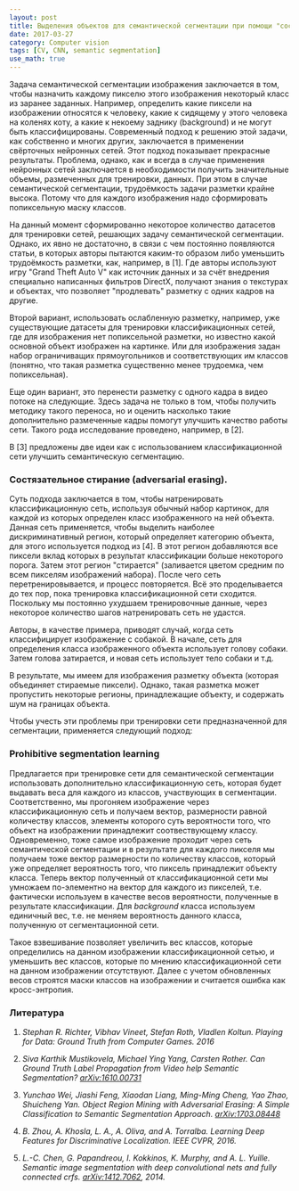 ```yaml
---
layout: post
title: Выделения объектов для семантической сегментации при помощи "состязательного стирания". 
date: 2017-03-27
category: Computer vision
tags: [CV, CNN, semantic segmentation]
use_math: true
---
```


Задача семантической сегментации изображения заключается в том, чтобы назначить каждому пикселю этого изображения некоторый класс из заранее заданных.
Например, определить какие пиксели на изображении относятся к человеку, какие к сидящему у этого человека на коленях коту, а какие к некоему заднику
(background) и не могут быть классифицированы. Современный подход к решению этой задачи, как собственно и многих других, заключается в применении
свёрточных нейронных сетей. Этот подход показывает прекрасные результаты. Проблема, однако, как и всегда в случае применения нейронных сетей
заключается в необходимости получить значительные объемы, размеченных для тренировки, данных. При этом в случае семантической сегментации,
трудоёмкость задачи разметки крайне высока. Потому что для каждого изображения надо сформировать попиксельную маску классов. 

<!--more-->

На данный момент сформированно некоторое количество датасетов для тренировки сетей, решающих задачу семантической сегментации. Однако, их явно не
достаточно, в связи с чем постоянно появляются статьи, в которых авторы пытаются каким-то образом либо уменьшить трудоёмкость разметки, как, например,
в [1]. Где авторы используют игру "Grand Theft Auto V" как источник данных и за счёт внедрения специально написанных фильтров DirectX, получают знания
о текстурах и объектах, что позволяет "продлевать" разметку с одних кадров на другие. 

Второй вариант, использовать ослабленную разметку, например, уже существующие датасеты для тренировки классификационных сетей, где для
изображения нет попиксельной разметки, но известно какой основной объект изображен на картинке. Или для изображения задан набор
ограничиващих прямоугольников и соответствующих им классов (понятно, что такая разметка существенно менее трудоемка, чем попиксельная).

Еще один вариант, это перенести разметку с одного кадра в видео потоке на следующие. Здесь задача не только в том, чтобы получить методику такого
переноса, но и оценить насколько такие дополнительно размеченные кадры помогут улучшить качество работы сети. Такого рода исследование проведено,
например, в [2].

В [3] предложены две идеи как с использованием классификационной сети улучшить семантическую сегментацию.

### Состязательное стирание (adversarial erasing).

Суть подхода заключается в том, чтобы натренировать классификационную сеть, используя обычный набор картинок, для каждой из которых определен класс
изображенного на ней объекта. Данная сеть применяется, чтобы выделить наиболее дискриминативный регион, который определяет категорию объекта, для 
этого используется подход из [4]. В этот регион добавляются все пиксели вклад которых в результат классификации больше некоторого порога. Затем этот
регион "стирается" (заливается цветом средним по всем пикселям изображений набора). После чего сеть перетренировывается, и процесс повторяется. Всё 
это проделывается до тех пор, пока тренировка классификационной сети сходится. Поскольку мы постоянно ухудшаем тренировочные данные, через некоторое 
количество шагов натренировать сеть не удастся.

Авторы, в качестве примера, приводят случай, когда сеть классифицирует изображение с собакой. В начале, сеть для определения класса изображенного
объекта использует голову собаки. Затем голова затирается, и новая сеть использует тело собаки и т.д. 

В результате, мы имеем для изображения разметку объекта (которая объединяет стираемые пиксели). Однако, такая разметка может пропустить некоторые
регионы, принадлежащие объекту, и содержать шум на границах объекта. 

Чтобы учесть эти проблемы при тренировки сети предназначенной для сегментации, применяется следующий подход:

###  Prohibitive segmentation learning

Предлагается при тренировке сети для семантической сегментации использовать дополнительно классификационную сеть, которая будет выдавать веса для
каждого из классов, участвующих в сегментации. Соответственно, мы прогоняем изображение через классификационную сеть и получаем вектор, размерности 
равной количеству классов, элементы которого суть вероятности того, что объект на изображении принадлежит соотвествующему классу. Одновременно, тоже 
самое изображение проходит через сеть семантической сегментации и в результате для каждого пикселя мы получаем тоже вектор размерности по количеству 
классов, который уже определяет вероятность того, что пиксель принадлежит объекту класса. Теперь вектор полученный от классификационной сети мы 
умножаем по-элементно на вектор для каждого из пикселей, т.е. фактически используем в качестве весов вероятности, полученные в результате 
классификации. Для *background* класса используем единичный вес, т.е. не меняем вероятность данного класса, полученную от сегментационной сети.

Такое взвешивание позволяет увеличить вес классов, которые определились на данном изображении классификационной сетью, и уменьшить вес классов,
которые по мнению классификационной сети на данном изображении отсутствуют. Далее с учетом обновленных весов строятся маски классов на изображении и
считается ошибка как кросс-энтропия.

### Литература

1. *Stephan R. Richter, Vibhav Vineet, Stefan Roth, Vladlen Koltun. Playing for Data: Ground Truth from Computer Games. 2016*

2. *Siva Karthik Mustikovela, Michael Ying Yang, Carsten Rother. Can Ground Truth Label Propagation from Video help Semantic Segmentation? 
[arXiv:1610.00731](https://arxiv.org/abs/1610.00731)*

3. *Yunchao Wei, Jiashi Feng, Xiaodan Liang, Ming-Ming Cheng, Yao Zhao, Shuicheng Yan. Object Region Mining with Adversarial Erasing: A Simple 
Classification to Semantic Segmentation Approach. [arXiv:1703.08448](https://arxiv.org/abs/1703.08448)*

4. *B. Zhou, A. Khosla, L. A., A. Oliva, and A. Torralba. Learning Deep Features for Discriminative Localization. IEEE CVPR, 2016.*

5. *L.-C. Chen, G. Papandreou, I. Kokkinos, K. Murphy, and A. L. Yuille. Semantic image segmentation with deep convolutional nets and fully connected
crfs. [arXiv:1412.7062](https://arxiv.org/abs/1), 2014.*
